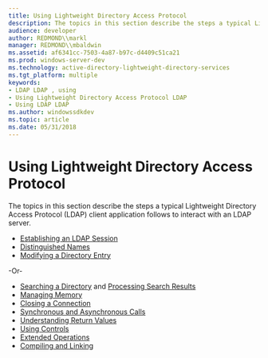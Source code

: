 ```yaml
---
title: Using Lightweight Directory Access Protocol
description: The topics in this section describe the steps a typical Lightweight Directory Access Protocol (LDAP) client application follows to interact with an LDAP server.
audience: developer
author: REDMOND\\markl
manager: REDMOND\\mbaldwin
ms.assetid: af6341cc-7503-4a87-b97c-d4409c51ca21
ms.prod: windows-server-dev
ms.technology: active-directory-lightweight-directory-services
ms.tgt_platform: multiple
keywords:
- LDAP LDAP , using
- Using Lightweight Directory Access Protocol LDAP
- Using LDAP LDAP
ms.author: windowssdkdev
ms.topic: article
ms.date: 05/31/2018
---
```


# Using Lightweight Directory Access Protocol

The topics in this section describe the steps a typical Lightweight Directory Access Protocol (LDAP) client application follows to interact with an LDAP server.

-   [Establishing an LDAP Session](establishing-an-ldap-session.md)
-   [Distinguished Names](distinguished-names.md)
-   [Modifying a Directory Entry](modifying-a-directory-entry.md)

-Or-

-   [Searching a Directory](searching-a-directory.md) and [Processing Search Results](processing-search-results.md)
-   [Managing Memory](managing-memory.md)
-   [Closing a Connection](closing-a-connection.md)
-   [Synchronous and Asynchronous Calls](synchronous-vs--asynchronous-calls.md)
-   [Understanding Return Values](understanding-return-values.md)
-   [Using Controls](using-controls.md)
-   [Extended Operations](extended-operations.md)
-   [Compiling and Linking](compiling-and-linking.md)

 

 




